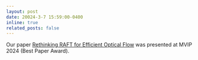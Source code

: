```yaml
---
layout: post
date: 20024-3-7 15:59:00-0400
inline: true
related_posts: false
---
```


Our paper <a href='https://arxiv.org/abs/2401.00833'>Rethinking RAFT for Efficient Optical Flow</a> was presented at MVIP 2024 (Best Paper Award).
